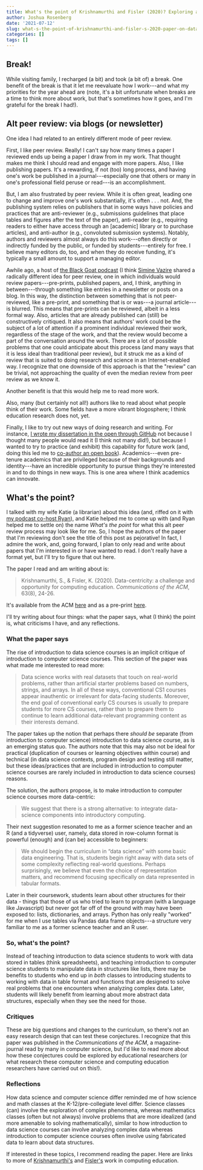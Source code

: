 ```yaml
---
title: What's the point of Krishnamurthi and Fisler (2020)? Exploring an informal alt peer review process
author: Joshua Rosenberg
date: '2021-07-12'
slug: what-s-the-point-of-krishnamurthi-and-fisler-s-2020-paper-on-data-centricity
categories: []
tags: []
---
```


## Break!

While visiting family, I recharged (a bit) and took (a bit of) a break. One benefit of the break is that it let me reevaluate how I work---and what my priorities for the year ahead are (note, it's a bit unfortunate when breaks are a time to think more about work, but that's sometimes how it goes, and I'm grateful for the break I had!). 

## Alt peer review: via blogs (or newsletter)

One idea I had related to an entirely different mode of peer review. 

First, I like peer review. Really! I can't say how many times a paper I reviewed ends up being a paper I draw from in my work. That thought makes me think I should read and engage with more papers. Also, I like publishing papers. It's a rewarding, if not (too) long process, and having one's work be published in a journal---especially one that others or many in one's professional field peruse or read---is an accomplishment. 

But, I am also frustrated by peer review. While it is often great, leading one to change and improve one's work substantially, it's often . . . not. And, the publishing system relies on publishers that in some ways have policies and practices that are anti-reviewer (e.g., submissions guidelines that place tables and figures after the text of the paper), anti-reader (e.g., requiring readers to either have access through an [academic] library or to purchase articles), and anti-author (e.g., convoluted submission systems). Notably, authors and reviewers almost always do this work---often directly or indirectly funded by the public, or funded by students---entirely for free. I believe many editors do, too, and when they do receive funding, it's typically a small amount to support a managing editor.

Awhile ago, a host of [the Black Goat podcast](https://www.theblackgoatpodcast.com/about/) (I think [Simine Vazire](https://www.simine.com/) shared a radically different idea for peer review, one in which individuals would review papers---pre-prints, published papers, and, I think, anything in between---through something like entries in a newsletter or posts on a blog. In this way, the distinction between something that is not peer-reviewed, like a pre-print, and something that is or was---a journal article---is blurred. This means that pre-prints can be reviewed, albeit in a less formal way. Also, articles that are already published can (still) be constructively critiqued. It also means that authors' work could be the subject of a lot of attention if a prominent individual reviewed their work, regardless of the stage of the work, and that the review would become a part of the conversation around the work. There are a lot of possible problems that one could anticipate about this process (and many ways that it is less ideal than traditional peer review), but it struck me as a kind of review that is suited to doing research and science in an Internet-enabled way. I recognize that one downside of this approach is that the "review" can be trivial, not approaching the quality of even the median review from peer review as we know it.

Another benefit is that this would help me to read more work.

Also, many (but certainly not all!) authors like to read about what people think of their work. Some fields have a more vibrant blogosphere; I think education research does not, yet.

Finally, I like to try out new ways of doing research and writing. For instance, [I wrote my dissertation in the open through GitHub](https://jrosen48.github.io/dissertation/) not because I thought many people would read it (I think not many did!), but because I wanted to try to practice (and exhibit) this capability for future work (and, doing this led me to [co-author an open book](https://github.com/data-edu/data-science-in-education)). Academics---even pre-tenure academics that are privileged because of their backgrounds and identity---have an incredible opportunity to pursue things they're interested in and to do things in new ways. This is one area where I think academics can innovate.

## What's the point?

I talked with my wife Katie (a librarian) about this idea (and, riffed on it with [my podcast co-host Ryan](https://linktr.ee/ry_estrellado)), and Katie helped me to come up with (and Ryan helped me to settle on) the name *What's the point* for what this alt peer review process may look like for me. So, I hope the authors of the paper that I'm reviewing don't see the title of this post as pejorative! In fact, I admire the work, and, going forward, I plan to only read and write about papers that I'm interested in or have wanted to read. I don't really have a format yet, but I'll try to figure that out here.

The paper I read and am writing about is:

> Krishnamurthi, S., & Fisler, K. (2020). Data-centricity: a challenge and opportunity for computing education. *Communications of the ACM*, 63(8), 24-26. 

It's available from the ACM [here](https://dl.acm.org/doi/fullHtml/10.1145/3408056?casa_token=0zOqDPK1vlQAAAAA:cOtAyvLXLr6V2obFPj-HDpk3p2gx1ttMiJbwmC63ZjlVUvuz_ppae8hv-xULASEPqLtJ3tCmnrXa3A) and as a pre-print [here](http://cs.brown.edu/~sk/Publications/Papers/Published/kf-data-centric/paper.pdf).

I'll try writing about four things: what the paper says, what (I think) the point is, what criticisms I have, and any reflections. 

### What the paper says

The rise of introduction to data science courses is an implicit critique of introduction to computer science courses. This section of the paper was what made me interested to read more:

> Data science works with real datasets that touch on real-world problems, rather than artificial starter problems based on numbers, strings, and arrays. In all of these ways, conventional CS1 courses appear inauthentic or irrelevant for data-facing students. Moreover, the end goal of conventional early CS courses is usually to prepare students for more CS courses, rather than to prepare them to continue to learn additional data-relevant programming content as their interests demand.

The paper takes up the notion that perhaps there _should be_ separate (from introduction to computer science) introduction to data science course, as is an emerging status quo. The authors note that this may also not be ideal for practical (duplication of courses or learning objectives within course) and technical (in data science contexts, program design and testing still matter, but these ideas/practices that are included in introduction to computer science courses are rarely included in introduction to data science courses) reasons.

The solution, the authors propose, is to make introduction to computer science courses more data-centric:

> We suggest that there is a strong alternative: to integrate data-science components into introductory computing.

Their next suggestion resonated to me as a former science teacher and an R (and a tidyverse) user, namely, data stored in row-column format is powerful (enough) and (can be) accessible to beginners:

> We should begin the curriculum in “data science” with some basic data engineering. That is, students begin right away with data sets of some complexity reflecting real-world questions. Perhaps surprisingly, we believe that even the choice of representation matters, and recommend focusing specifically on data represented in tabular
formats. 

Later in their coursework, students learn about other structures for their data - things that those of us who tried to learn to program (with a language like Javascript) but never got far off of the ground with may have been exposed to: lists, dictionaries, and arrays. Python has only really "worked" for me when I use tables via Pandas data frame objects---a structure very familiar to me as a former science teacher and an R user.

### So, what's the point?

Instead of teaching introduction to data science students to work with data stored in tables (think spreadsheets), and teaching introduction to computer science students to manipulate data in structures like lists, there may be benefits to students who end up in _both_ classes to introducing students to working with data in table format and functions that are designed to solve real problems that one encounters when analyzing complex data. Later, students will likely benefit from learning about more abstract data structures, especially when they see the need for those. 

### Critiques

These are big questions and changes to the curriculum, so there's not an easy research design that can test these conjectures. I recognize that this paper was published in the *Communications of the ACM*, a magazine-journal read by many in computer science, but I'd like to read more about how these conjectures could be explored by educational researchers (or what research these computer science and computing education researchers have carried out on this!).

### Reflections

How data science and computer science differ reminded me of how science and math classes at the K-12/pre-collegiate level differ. Science classes (can) involve the exploration of complex phenomena, whereas mathematics classes (often but not always) involve problems that are more idealized (and more amenable to solving mathematically), similar to how introduction to data science courses can involve analyzing complex data whereas introduction to computer science courses often involve using fabricated data to learn about data structures.

If interested in these topics, I recommend reading the paper. Here are links to more of [Krishnamurthi's](https://cs.brown.edu/~sk/) and [Fisler's](http://cs.brown.edu/~kfisler/) work in computing education.